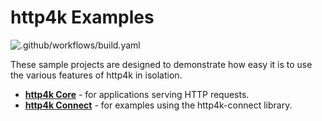 # http4k Examples

![.github/workflows/build.yaml](https://github.com/http4k/examples/workflows/.github/workflows/build.yaml/badge.svg)

These sample projects are designed to demonstrate how easy it is to use the various features of http4k in isolation.

- **[http4k Core](./http4k-core)** - for applications serving HTTP requests.
- **[http4k Connect](./http4k-connect)** - for examples using the http4k-connect library.
